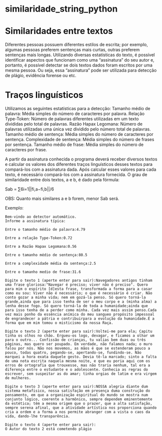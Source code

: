 # similaridade_string_python

# Similaridades entre textos

 Diferentes pessoas possuem diferentes estilos de escrita; por exemplo, algumas pessoas preferem sentenças mais curtas, outras preferem sentenças mais longas. Utilizando diversas estatísticas do texto, é possível identificar aspectos que funcionam como uma “assinatura” do seu autor e, portanto, é possível detectar se dois textos dados foram escritos por uma mesma pessoa. Ou seja, essa “assinatura” pode ser utilizada para detecção de plágio, evidência forense ou etc.

# Traços linguísticos

Utilizamos as seguintes estatísticas para a detecção:
Tamanho médio de palavra: Média simples do número de caracteres por palavra.
Relação Type-Token: Número de palavras diferentes utilizadas em um texto divididas pelo total de palavras.
Razão Hapax Legomana: Número de palavras utilizadas uma única vez dividido pelo número total de palavras.
Tamanho médio de sentença: Média simples do número de caracteres por sentença.
Complexidade de sentença: Média simples do número de frases por sentença.
Tamanho médio de frase: Média simples do número de caracteres por frase.

A partir da assinatura conhecida o programa deverá receber diversos textos e calcular os valores dos diferentes traços linguísticos desses textos para compará-los com a assinatura dada.
Após calcular esses valores para cada texto, é necessário compará-los com a assinatura fornecida. O grau de similaridade entre dois textos, a e b, é dado pela fórmula:

Sab = ∑6i=1||fi,a−fi,b||/6

OBS: Quanto mais similares a e b forem, menor Sab será.

Exemplo:

```
Bem-vindo ao detector automático.
Informe a assinatura típica:

Entre o tamanho médio de palavra:4.79

Entre a relação Type-Token:0.72

Entre a Razão Hapax Legomana:0.56

Entre o tamanho médio de sentença:80.5

Entre a complexidade média da sentença:2.5

Entre o tamanho medio de frase:31.6

Digite o texto 1 (aperte enter para sair):Navegadores antigos tinham uma frase gloriosa:"Navegar é preciso; viver não é preciso". Quero para mim o espírito [d]esta frase, transformada a forma para a casar como eu sou: Viver não é necessário; o que é necessário é criar. Não conto gozar a minha vida; nem em gozá-la penso. Só quero torná-la grande,ainda que para isso tenha de ser o meu corpo e a (minha alma) a lenha desse fogo. Só quero torná-la de toda a humanidade;ainda que para isso tenha de a perder como minha. Cada vez mais assim penso.Cada vez mais ponho da essência anímica do meu sangueo propósito impessoal de engrandecer a pátria e contribuirpara a evolução da humanidade.É a forma que em mim tomou o misticismo da nossa Raça.

Digite o texto 2 (aperte enter para sair):Voltei-me para ela; Capitu tinha os olhos no chão. Ergueu-os logo, devagar, e ficamos a olhar um para o outro... Confissão de crianças, tu valias bem duas ou três páginas, mas quero ser poupado. Em verdade, não falamos nada; o muro falou por nós. Não nos movemos, as mãos é que se estenderam pouco a pouco, todas quatro, pegando-se, apertando-se, fundindo-se. Não marquei a hora exata daquele gesto. Devia tê-la marcado; sinto a falta de uma nota escrita naquela mesma noite, e que eu poria aqui com os erros de ortografia que trouxesse, mas não traria nenhum, tal era a diferença entre o estudante e o adolescente. Conhecia as regras do escrever, sem suspeitar as do amar; tinha orgias de latim e era virgem de mulheres.

Digite o texto 3 (aperte enter para sair):NOSSA alegria diante dum sistema metafisico, nossa satisfação em presença duma construção do pensamento, em que a organização espiritual do mundo se mostra num conjunto lógico, coerente a harmônico, sempre dependem eminentemente da estética; têm a mesma origem que o prazer, que a alta satisfação, sempre serena afinal, que a atividade artística nos proporciona quando cria a ordem e a forma a nos permite abranger com a vista o caos da vida, dando-lhe transparência.

Digite o texto 4 (aperte enter para sair):
O Autor do texto 2 está cometendo plágio
```
